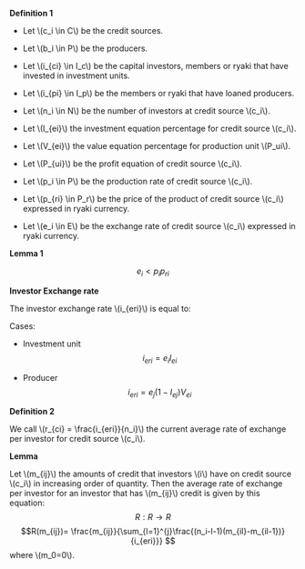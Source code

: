 **Definition 1**

* Let \\(c_i \in C\\) be the credit sources.
* Let \\(b_i \in P\\) be the producers.
* Let \\(i_{ci} \in I_c\\) be the capital investors, members or ryaki that have invested in investment units.
* Let \\(i_{pi} \in I_p\\) be the members or ryaki that have loaned producers.

* Let \\(n_i \in N\\) be the number of investors at credit source \\(c_i\\).
* Let \\(I_{ei}\\) the investment equation percentage for credit source \\(c_i\\).
* Let \\(V_{ei}\\) the value equation percentage for production unit \\(P_ui\\).
* Let \\(P_{ui}\\) be the profit equation of credit source \\(c_i\\).
* Let \\(p_i \in P\\) be the production rate of credit source \\(c_i\\).
* Let \\(p_{ri} \in P_r\\) be the price of the product of credit source \\(c_i\\) expressed in ryaki currency.
* Let \\(e_i \in E\\) be the exchange rate of credit source \\(c_i\\) expressed in ryaki currency.

**Lemma 1**

$$e_i <  p_ip_{ri}$$

**Investor Exchange rate** 

The investor exchange rate \\(i_{eri}\\) is equal to:

Cases:

* Investment unit
$$ i_{eri} = e_iI_{ei}$$

* Producer
$$ i_{eri} = e_j(1-I_{ej})V_{ei} $$




**Definition 2**

We call \\(r_{ci} = \frac{i_{eri}}{n_i}\\) the current average rate of exchange per investor for credit source \\(c_i\\).


**Lemma**

Let \\(m_{ij}\\) the amounts of credit that investors \\(i\\) have on credit source \\(c_i\\) in increasing order of quantity.
Then the average rate of exchange per investor for an investor that has \\(m_{ij}\\) credit is given by this equation:
$$R:R \rightarrow R$$
$$R(m_{ij})= \frac{m_{ij}}{\sum_{l=1}^{j}\frac{(n_i-l-1)(m_{il}-m_{il-1})}{i_{eri}}} $$  where \\(m_0=0\\).




